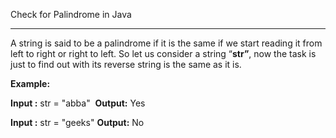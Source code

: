 Check for Palindrome in Java

---

A string is said to be a palindrome if it is the same if we start reading it from left to right or right to left. So let us consider a string “**str”**, now the task is just to find out with its reverse string is the same as it is. 

**Example:**

**Input :** str = "abba" 
**Output:** Yes

**Input :** str = "geeks"
**Output:** No